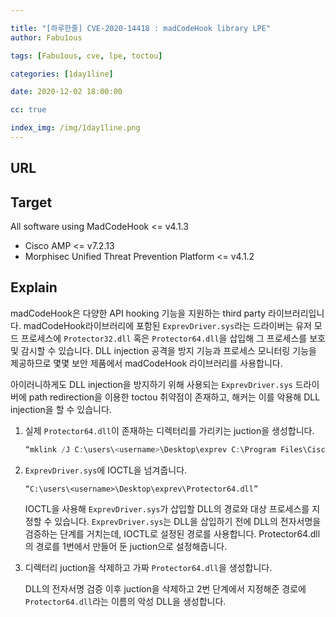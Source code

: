 ```yaml
---

title: "[하루한줄] CVE-2020-14418 : madCodeHook library LPE"
author: Fabu1ous

tags: [Fabu1ous, cve, lpe, toctou]

categories: [1day1line]

date: 2020-12-02 18:00:00

cc: true

index_img: /img/1day1line.png
---
```




## URL





## Target

All software using MadCodeHook <= v4.1.3

* Cisco AMP <= v7.2.13
* Morphisec Unified Threat Prevention Platform <= v4.1.2



## Explain

madCodeHook은 다양한 API hooking 기능을 지원하는 third party 라이브러리입니다. madCodeHook라이브러리에 포함된 `ExprevDriver.sys`라는 드라이버는 유저 모드 프로세스에 `Protector32.dll` 혹은 `Protector64.dll`을 삽입해 그 프로세스를 보호 및 감시할 수 있습니다. DLL injection 공격을 방지 기능과 프로세스 모니터링 기능을 제공하므로 몇몇 보안 제품에서 madCodeHook 라이브러리를 사용합니다.

아이러니하게도 DLL injection을 방지하기 위해 사용되는 `ExprevDriver.sys` 드라이버에 path redirection을 이용한 toctou 취약점이 존재하고, 해커는 이를 악용해 DLL injection을 할 수 있습니다.

1. 실제  `Protector64.dll`이 존재하는 디렉터리를 가리키는 juction을 생성합니다.

   ```powershell
   “mklink /J C:\users\<username>\Desktop\exprev C:\Program Files\Cisco\AMP\exprev”
   ```

2. `ExprevDriver.sys`에 IOCTL을 넘겨줍니다.

   ```
   “C:\users\<username>\Desktop\exprev\Protector64.dll”
   ```

   IOCTL을 사용해  `ExprevDriver.sys`가 삽입할 DLL의 경로와 대상 프로세스를 지정할 수 있습니다.  `ExprevDriver.sys`는 DLL을 삽입하기 전에 DLL의 전자서명을 검증하는 단계를 거치는데,  IOCTL로 설정된 경로를 사용합니다. Protector64.dll의 경로를 1번에서 만들어 둔 juction으로 설정해줍니다.

3. 디렉터리 juction을 삭제하고 가짜 `Protector64.dll`을 생성합니다.

   DLL의 전자서명 검증 이후 juction을 삭제하고 2번 단계에서 지정해준 경로에 `Protector64.dll`라는 이름의 악성 DLL을 생성합니다.

   

   

   

   

   

   